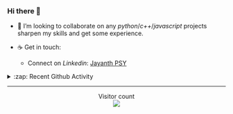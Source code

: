 ### Hi there 👋

<!-- - 🛠 I’m currently interning at [Tower Research Capital](https://www.tower-research.com/) in Core Engineering division. -->

- 👯 I’m looking to collaborate on any *python*/*c++*/*javascript* projects sharpen my skills and get some experience.

- ☕ Get in touch:
  +  Connect on *Linkedin*: [Jayanth PSY](https://www.linkedin.com/in/jayanth-p-b3924812a/)

<!--- ⚡ Fun fact: *Python* is older than *C++* and *Java*. -->

<!-- - :memo: The languages I use these days: 

<img src="https://wakatime.com/share/@j_tesla/e1311265-6285-4c3b-93d5-095ff9619aaf.png" width="700"/>
 -->
<details>
  <summary>:zap: Recent Github Activity</summary>
  
<!--START_SECTION:activity-->
1. 🎉 Merged PR [#152](https://github.com/j-tesla/blog-list/pull/152) in [j-tesla/blog-list](https://github.com/j-tesla/blog-list)
2. 🎉 Merged PR [#147](https://github.com/j-tesla/blog-list/pull/147) in [j-tesla/blog-list](https://github.com/j-tesla/blog-list)
3. 🎉 Merged PR [#149](https://github.com/j-tesla/blog-list/pull/149) in [j-tesla/blog-list](https://github.com/j-tesla/blog-list)
4. 🎉 Merged PR [#150](https://github.com/j-tesla/blog-list/pull/150) in [j-tesla/blog-list](https://github.com/j-tesla/blog-list)
5. 🎉 Merged PR [#151](https://github.com/j-tesla/blog-list/pull/151) in [j-tesla/blog-list](https://github.com/j-tesla/blog-list)
<!--END_SECTION:activity-->

</details>

-----

<p align="center"> 
  Visitor count<br>
  <img src="https://profile-counter.glitch.me/j-tesla/count.svg" />
</p>












<!--
**j-tesla/j-tesla** is a ✨ _special_ ✨ repository because its `README.md` (this file) appears on your GitHub profile.

Here are some ideas to get you started:

- 🔭 I’m currently working on ...
- 🌱 I’m currently learning ...
- 👯 I’m looking to collaborate on ...
- 🤔 I’m looking for help with ...
- 💬 Ask me about ...
- 📫 How to reach me: ...
- 😄 Pronouns: ...
- ⚡ Fun fact: ...
-->

